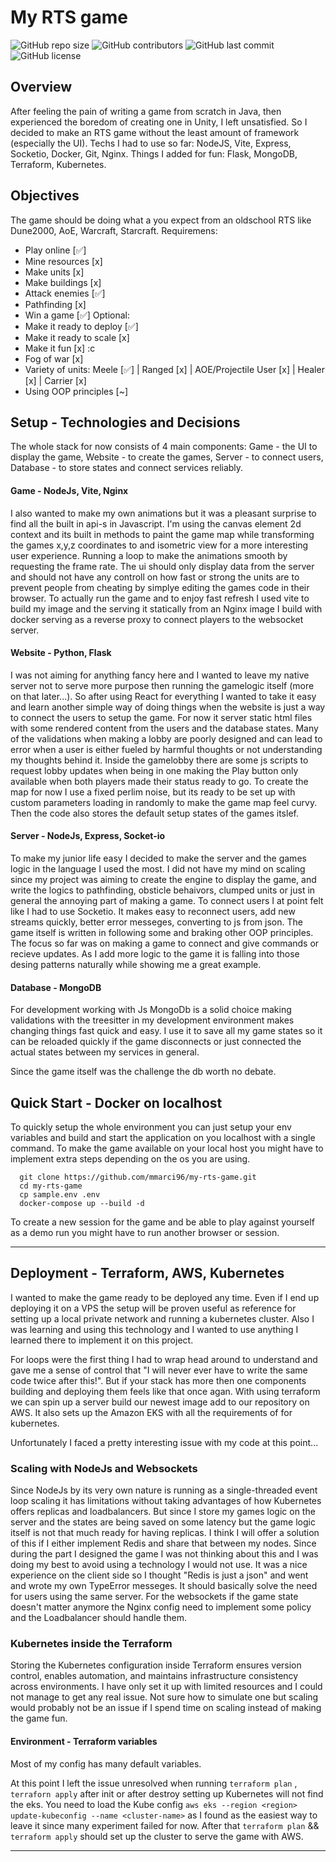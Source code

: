# My RTS game

![GitHub repo size](https://img.shields.io/github/repo-size/mmarci96/my-rts-game?style=for-the-badge)
![GitHub contributors](https://img.shields.io/github/contributors/mmarci96/my-rts-game?style=for-the-badge)
![GitHub last commit](https://img.shields.io/github/last-commit/mmarci96/my-rts-game?style=for-the-badge)
![GitHub license](https://img.shields.io/github/license/mmarci96/my-rts-game?style=for-the-badge)


## Overview
After feeling the pain of writing a game from scratch in Java, then experienced the boredom of creating one in Unity, I left unsatisfied.
So I decided to make an RTS game without the least amount of framework (especially the UI).
Techs I had to use so far: NodeJS, Vite, Express, Socketio, Docker, Git, Nginx.
Things I added for fun: Flask, MongoDB, Terraform, Kubernetes.

## Objectives
The game should be doing what a you expect from an oldschool RTS like Dune2000, AoE, Warcraft, Starcraft.
Requiremens:
 - Play online [✅]
 - Mine resources [x]
 - Make units [x]
 - Make buildings [x]
 - Attack enemies [✅]
 - Pathfinding [x]
 - Win a game [✅]
Optional:
 - Make it ready to deploy [✅]
 - Make it ready to scale [x]
 - Make it fun [x] :c
 - Fog of war [x]
 - Variety of units: Meele [✅] | Ranged [x] | AOE/Projectile User [x] | Healer [x] | Carrier [x]
 - Using OOP principles [~]

## Setup - Technologies and Decisions
The whole stack for now consists of 4 main components: Game - the UI to display the game, Website - to create the games, Server - to connect users,  Database - to store states and connect services reliably.

#### Game - NodeJs, Vite, Nginx
I also wanted to make my own animations but it was a pleasant surprise to find all the built in api-s in Javascript. I'm using the canvas element 2d context and its built in methods to paint the game map while transforming the games x,y,z coordinates to and isometric view for a more interesting user experience. Running a loop to make the animations smooth by requesting the frame rate. 
The ui should only display data from the server and should not have any controll on how fast or strong the units are to prevent people from cheating by simplye editing the games code in their browser.
To actually run the game and to enjoy fast refresh I used vite to build my image and the serving it statically from an Nginx image I build with docker serving as a reverse proxy to connect players to the websocket server.

#### Website - Python, Flask
I was not aiming for anything fancy here and I wanted to leave my native server not to serve more purpose then running the gamelogic itself (more on that later...). So after using React for everything I wanted to take it easy and learn another simple way of doing things when the website is just a way to connect the users to setup the game. For now it server static html files with some rendered content from the users and the database states. Many of the validations when making a lobby are poorly designed and can lead to error when a user is either fueled by harmful thoughts or not understanding my thoughts behind it.
Inside the gamelobby there are some js scripts to request lobby updates when being in one making the Play button only available when both players made their status ready to go.
To create the map for now I use a fixed perlim noise, but its ready to be set up with custom parameters loading in randomly to make the game map feel curvy.
Then the code also stores the default setup states of the games itslef. 

#### Server - NodeJs, Express, Socket-io
To make my junior life easy I decided to make the server and the games logic in the language I used the most. I did not have my mind on scaling since my project was aiming to create the engine to display the game, and write the logics to pathfinding, obsticle behaivors, clumped units or just in general the annoying part of making a game.
To connect users I at point felt like I had to use Socketio. It makes easy to reconnect users, add new streams quickly, better error messeges, converting to js from json.
The game itself is written in following some and braking other OOP principles. The focus so far was on making a game to connect and give commands or recieve updates.
As I add more logic to the game it is falling into those desing patterns naturally while showing me a great example.

#### Database - MongoDB
For development working with Js MongoDb is a solid choice making validations with the treesitter in my development environment makes changing things fast quick and easy.
I use it to save all my game states so it can be reloaded quickly if the game disconnects or just connected the actual states between my services in general.

Since the game itself was the challenge the db worth no debate.

## Quick Start - Docker on localhost

To quickly setup the whole environment you can just setup your env variables and build and start the application on you localhost with a single command. To make the game available on your local host you might have to implement extra steps depending on the os you are using.

  ```
    git clone https://github.com/mmarci96/my-rts-game.git
    cd my-rts-game
    cp sample.env .env
    docker-compose up --build -d
  ```
To create a new session for the game and be able to play against yourself as a demo run you might have to run another browser or session.

---

## Deployment - Terraform, AWS, Kubernetes

I wanted to make the game ready to be deployed any time. Even if I end up deploying it on a VPS the setup will be proven useful as reference for setting up a local private network and running a kubernetes cluster.
Also I was learning and using this technology and I wanted to use anything I learned there to implement it on this project.

For loops were the first thing I had to wrap head around to understand and gave me a sense of control that "I will never ever have to write the same code twice after this!". But if your stack has more then one components building and deploying them feels like that once agan. With using terraform we can spin up a server build our newest image add to our repository on AWS. It also sets up the Amazon EKS with all the requirements of for kubernetes. 

Unfortunately I faced a pretty interesting issue with my code at this point...

### Scaling with NodeJs and Websockets
Since NodeJs by its very own nature is running as a single-threaded event loop scaling it has limitations without taking advantages of how Kubernetes offers replicas and loadbalancers. But since I store my games logic on the server and the states are being saved on some latency but the game logic itself is not that much ready for having replicas. I think I will offer a solution of this if I either implement Redis and share that between my nodes.
Since during the part I designed the game I was not thinking about this and I was doing my best to avoid using a technology I would not use. It was a nice experience on the client side so I thought "Redis is just a json" and went and wrote my own TypeError messeges. It should basically solve the need for users using the same server.
For the websockets if the game state doesn't matter anymore the Nginx config need to implement some policy and the Loadbalancer should handle them.

### Kubernetes inside the Terraform
Storing the Kubernetes configuration inside Terraform ensures version control, enables automation, and maintains infrastructure consistency across environments. I have only set it up with limited resources and I could not manage to get any real issue. Not sure how to simulate one but scaling would probably not be an issue if I spend time on scaling instead of making the game fun.

#### Environment - Terraform variables
Most of my config has many default variables. 

At this point I left the issue unresolved when running ```terraform plan``` , ```terraforn apply``` after init or after destroy setting up Kubernetes will not find the eks.
You need to load the Kube config ```aws eks --region <region> update-kubeconfig --name <cluster-name>``` as I found as the easiest way to leave it since many experiment failed for now. After that ```terraform plan``` && ```terraform apply``` should set up the cluster to serve the game with AWS.

---

